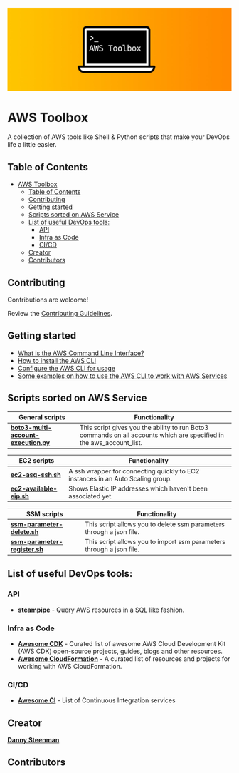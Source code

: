 ![AWS Toolbox](aws-toolbox-header.jpg)

# AWS Toolbox

A collection of AWS tools like Shell & Python scripts that make your DevOps life a little easier.

## Table of Contents

- [AWS Toolbox](#aws-toolbox)
  - [Table of Contents](#table-of-contents)
  - [Contributing](#contributing)
  - [Getting started](#getting-started)
  - [Scripts sorted on AWS Service](#scripts-sorted-on-aws-service)
  - [List of useful DevOps tools:](#list-of-useful-devops-tools)
    - [API](#api)
    - [Infra as Code](#infra-as-code)
    - [CI/CD](#cicd)
  - [Creator](#creator)
  - [Contributors](#contributors)

## Contributing

Contributions are welcome!

Review the [Contributing Guidelines](https://github.com/dannysteenman/aws-toolbox/blob/main/.github/CONTRIBUTING.md).

## Getting started

- [What is the AWS Command Line Interface?](https://docs.aws.amazon.com/cli/latest/userguide/cli-chap-welcome.html)
- [How to install the AWS CLI](https://docs.aws.amazon.com/cli/latest/userguide/install-cliv2.html)
- [Configure the AWS CLI for usage](https://docs.aws.amazon.com/cli/latest/userguide/cli-chap-configure.html)
- [Some examples on how to use the AWS CLI to work with AWS Services](https://docs.aws.amazon.com/cli/latest/userguide/cli-chap-services.html)

## Scripts sorted on AWS Service

| General scripts                                                                  | Functionality                                                                                                        |
| -------------------------------------------------------------------------------- | -------------------------------------------------------------------------------------------------------------------- |
| **[boto3-multi-account-execution.py](general/boto3-multi-account-execution.py)** | This script gives you the ability to run Boto3 commands on all accounts which are specified in the aws_account_list. |

| EC2 scripts                                          | Functionality                                                                   |
| ---------------------------------------------------- | ------------------------------------------------------------------------------- |
| **[ec2-asg-ssh.sh](ec2/ec2-asg-ssh.sh)**             | A ssh wrapper for connecting quickly to EC2 instances in an Auto Scaling group. |
| **[ec2-available-eip.sh](ec2/ec2-available-eip.sh)** | Shows Elastic IP addresses which haven't been associated yet.                   |

| SSM scripts                                                    | Functionality                                                        |
| -------------------------------------------------------------- | -------------------------------------------------------------------- |
| **[ssm-parameter-delete.sh](ssm/ssm-parameter-delete.sh)**     | This script allows you to delete ssm parameters through a json file. |
| **[ssm-parameter-register.sh](ssm/ssm-parameter-register.sh)** | This script allows you to import ssm parameters through a json file. |

## List of useful DevOps tools:

### API

- **[steampipe](https://github.com/turbot/steampipe)** - Query AWS resources in a SQL like fashion.

### Infra as Code

- **[Awesome CDK](https://github.com/kolomied/awesome-cdk)** - Curated list of awesome AWS Cloud Development Kit (AWS CDK) open-source projects, guides, blogs and other resources.
- **[Awesome CloudFormation](https://github.com/aws-cloudformation/awesome-cloudformation)** - A curated list of resources and projects for working with AWS CloudFormation.

### CI/CD

- **[Awesome CI](https://github.com/ligurio/awesome-ci)** - List of Continuous Integration services
## Creator

**[Danny Steenman](https://dannys.cloud)**

## Contributors
